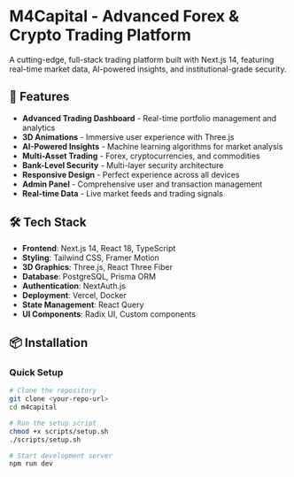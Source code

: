 # M4Capital - Advanced Forex & Crypto Trading Platform

A cutting-edge, full-stack trading platform built with Next.js 14, featuring real-time market data, AI-powered insights, and institutional-grade security.

## 🚀 Features

- **Advanced Trading Dashboard** - Real-time portfolio management and analytics
- **3D Animations** - Immersive user experience with Three.js
- **AI-Powered Insights** - Machine learning algorithms for market analysis
- **Multi-Asset Trading** - Forex, cryptocurrencies, and commodities
- **Bank-Level Security** - Multi-layer security architecture
- **Responsive Design** - Perfect experience across all devices
- **Admin Panel** - Comprehensive user and transaction management
- **Real-time Data** - Live market feeds and trading signals

## 🛠️ Tech Stack

- **Frontend**: Next.js 14, React 18, TypeScript
- **Styling**: Tailwind CSS, Framer Motion
- **3D Graphics**: Three.js, React Three Fiber
- **Database**: PostgreSQL, Prisma ORM
- **Authentication**: NextAuth.js
- **Deployment**: Vercel, Docker
- **State Management**: React Query
- **UI Components**: Radix UI, Custom components

## 📦 Installation

### Quick Setup

```bash
# Clone the repository
git clone <your-repo-url>
cd m4capital

# Run the setup script
chmod +x scripts/setup.sh
./scripts/setup.sh

# Start development server
npm run dev